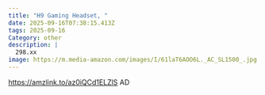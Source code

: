 ```yaml
---
title: "H9 Gaming Headset, "
date: 2025-09-16T07:38:15.413Z
tags: 2025-09-16
Category: other
description: |
  298.xx
image: https://m.media-amazon.com/images/I/61laT6AOO6L._AC_SL1500_.jpg
---
```

https://amzlink.to/az0iQCd1ELZlS
AD